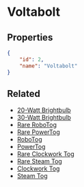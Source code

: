 # Voltabolt

<no description available>

## Properties

```json
{
    "id": 2,
    "name": "Voltabolt"
}
```

## Related

- [20-Watt Brightbulb](../items/1565-20-watt-brightbulb.md)
- [30-Watt Brightbulb](../items/1566-30-watt-brightbulb.md)
- [Rare RoboTog](../items/472-rare-robotog.md)
- [Rare PowerTog](../items/473-rare-powertog.md)
- [RoboTog](../items/1569-robotog.md)
- [PowerTog](../items/1570-powertog.md)
- [Rare Clockwork Tog](../items/470-rare-clockwork-tog.md)
- [Rare Steam Tog](../items/471-rare-steam-tog.md)
- [Clockwork Tog](../items/1567-clockwork-tog.md)
- [Steam Tog](../items/1568-steam-tog.md)

